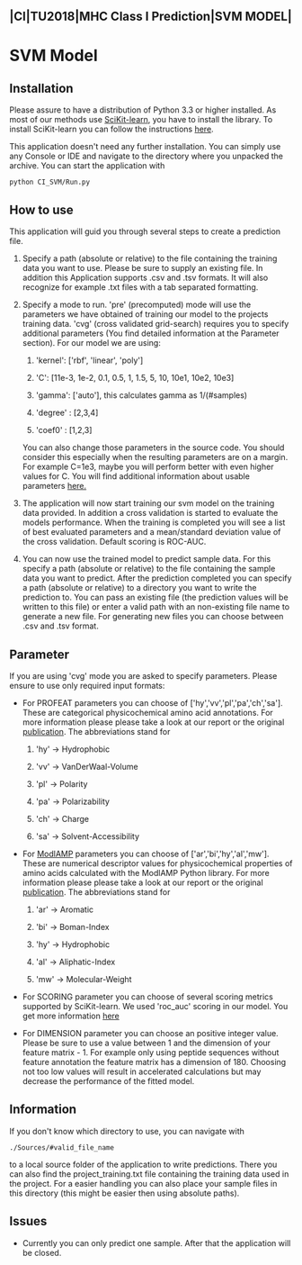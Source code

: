 |CI|TU2018|MHC Class I Prediction|SVM MODEL|
---------------------------------------------------

# SVM Model

## Installation

Please assure to have a distribution of Python 3.3 or higher installed. As most of our methods use
[SciKit-learn](http://scikit-learn.org/stable/), you have to install the library.
To install SciKit-learn you can follow the instructions [here](http://scikit-learn.org/stable/install.html).

This application doesn't need any further installation. You can simply use any Console or IDE and navigate to
the directory where you unpacked the archive. You can start the application with

```
python CI_SVM/Run.py
```

## How to use

This application will guid you through several steps to create a prediction file.

1. Specify a path (absolute or relative) to the file containing the training data you want to use. Please be sure
to supply an existing file. In addition this Application supports .csv and .tsv formats. It will also recognize
for example .txt files with a tab separated formatting.

2. Specify a mode to run. 'pre' (precomputed) mode will use the parameters we have obtained of training our model to
the projects training data. 'cvg' (cross validated grid-search) requires you to specify additional parameters (You find
detailed information at the Parameter section). For our model we are using:

    1. 'kernel': ['rbf', 'linear', 'poly']
    
    2. 'C': [11e-3, 1e-2, 0.1, 0.5, 1, 1.5, 5, 10, 10e1, 10e2, 10e3]
    
    3. 'gamma': ['auto'], this calculates gamma as 1/(#samples)
    
    4. 'degree' : [2,3,4]
    
    5. 'coef0' : [1,2,3]
    
   You can also change those parameters in the source code. You should consider this especially when the resulting
   parameters are on a margin. For example C=1e3, maybe you will perform better with even higher values for C.
   You will find additional information about usable parameters [here.](http://scikit-learn.org/stable/modules/svm.html#svm-classification)

3. The application will now start training our svm model on the training data provided. In addition a cross
validation is started to evaluate the models performance. When the training is completed you will see a list of best
evaluated parameters and a mean/standard deviation value of the cross validation. Default scoring is ROC-AUC.

4. You can now use the trained model to predict sample data. For this specify a path (absolute or relative) to the
file containing the sample data you want to predict. After the prediction completed you can specify a path
(absolute or relative) to a directory you want to write the prediction to. You can pass an existing file
(the prediction values will be written to this file) or enter a valid path with an non-existing file name to generate
a new file. For generating new files you can choose between .csv and .tsv format.

## Parameter

If you are using 'cvg' mode you are asked to specify parameters. Please ensure to use only required input formats:

* For PROFEAT parameters you can choose of ['hy','vv','pl','pa','ch','sa']. These are categorical physicochemical
amino acid annotations. For more information please please take a look at our report or the original
[publication](https://www.researchgate.net/publication/6940836). The abbreviations stand for 

    1. 'hy' -> Hydrophobic
    
    2. 'vv' -> VanDerWaal-Volume
    
    3. 'pl' -> Polarity
    
    4. 'pa' -> Polarizability
    
    5. 'ch' ->  Charge
    
    6. 'sa' -> Solvent-Accessibility 

* For [ModlAMP](https://modlamp.org/) parameters you can choose of ['ar','bi','hy','al','mw']. These are numerical
descriptor values for physicochemical properties of amino acids calculated with the ModlAMP Python library. For more
information please please take a look at our report or the original
[publication](https://academic.oup.com/bioinformatics/article-abstract/33/17/2753/3796392).
The abbreviations stand for

    1. 'ar' -> Aromatic
    
    2. 'bi' -> Boman-Index
    
    3. 'hy' -> Hydrophobic
    
    4. 'al' -> Aliphatic-Index
    
    5. 'mw' -> Molecular-Weight

    

* For SCORING parameter you can choose of several scoring metrics supported by SciKit-learn. We used 'roc_auc' scoring
in our model. You get more information [here](http://scikit-learn.org/stable/modules/model_evaluation.html#scoring-parameter)

* For DIMENSION parameter you can choose an positive integer value. Please be sure to use a value between 1 and the
dimension of your feature matrix - 1. For example only using peptide sequences without feature annotation the
feature matrix has a dimension of 180. Choosing not too low values will result in accelerated calculations but may
decrease the performance of the fitted model.

## Information

If you don't know which directory to use, you can navigate with

```
./Sources/#valid_file_name
```

to a local source folder of the application to write predictions. There you can also find the project_training.txt file containing the
training data used in the project. For a easier handling you can also place your sample files in this directory (this
might be easier then using absolute paths).

## Issues

* Currently you can only predict one sample. After that the application will be closed.






